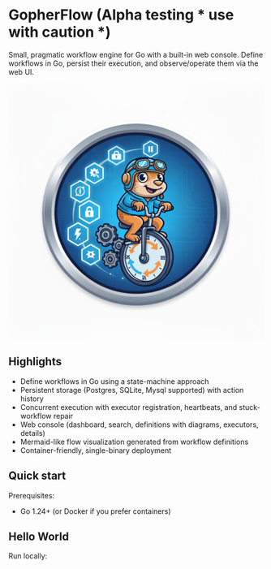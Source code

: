 # GopherFlow (Alpha testing * **use with caution** *)

Small, pragmatic workflow engine for Go with a built-in web console. Define workflows in Go, persist their execution, and observe/operate them via the web UI.

![GopherFlow](logo.png)

## Highlights

- Define workflows in Go using a state-machine approach
- Persistent storage (Postgres, SQLite, Mysql supported) with action history
- Concurrent execution with executor registration, heartbeats, and stuck-workflow repair
- Web console (dashboard, search, definitions with diagrams, executors, details)
- Mermaid-like flow visualization generated from workflow definitions
- Container-friendly, single-binary deployment

## Quick start

Prerequisites:
- Go 1.24+ (or Docker if you prefer containers)

## Hello World
Run locally:


